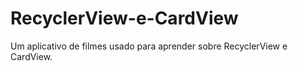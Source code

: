 # RecyclerView-e-CardView
Um aplicativo de filmes usado para aprender sobre RecyclerView e CardView.
